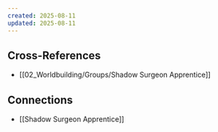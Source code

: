 ```yaml
---
created: 2025-08-11
updated: 2025-08-11
---
```




## Cross-References

- [[02_Worldbuilding/Groups/Shadow Surgeon Apprentice]]


## Connections

- [[Shadow Surgeon Apprentice]]
